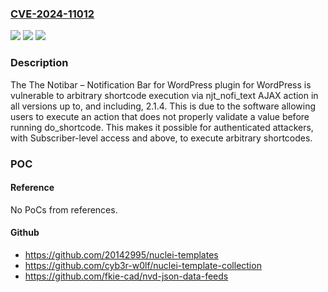 ### [CVE-2024-11012](https://cve.mitre.org/cgi-bin/cvename.cgi?name=CVE-2024-11012)
![](https://img.shields.io/static/v1?label=Product&message=Notibar%20%E2%80%93%20Notification%20Bar%20for%20WordPress&color=blue)
![](https://img.shields.io/static/v1?label=Version&message=*%3C%3D%202.1.4%20&color=brighgreen)
![](https://img.shields.io/static/v1?label=Vulnerability&message=CWE-94%20Improper%20Control%20of%20Generation%20of%20Code%20('Code%20Injection')&color=brighgreen)

### Description

The The Notibar – Notification Bar for WordPress plugin for WordPress is vulnerable to arbitrary shortcode execution via njt_nofi_text AJAX action in all versions up to, and including, 2.1.4. This is due to the software allowing users to execute an action that does not properly validate a value before running do_shortcode. This makes it possible for authenticated attackers, with Subscriber-level access and above, to execute arbitrary shortcodes.

### POC

#### Reference
No PoCs from references.

#### Github
- https://github.com/20142995/nuclei-templates
- https://github.com/cyb3r-w0lf/nuclei-template-collection
- https://github.com/fkie-cad/nvd-json-data-feeds

